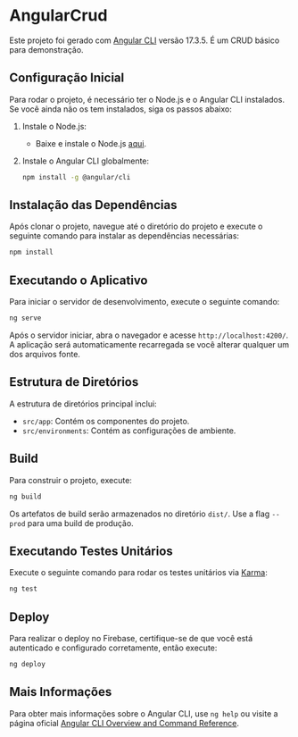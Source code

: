 # AngularCrud

Este projeto foi gerado com [Angular CLI](https://github.com/angular/angular-cli) versão 17.3.5. É um CRUD básico para demonstração.

## Configuração Inicial

Para rodar o projeto, é necessário ter o Node.js e o Angular CLI instalados. Se você ainda não os tem instalados, siga os passos abaixo:

1. Instale o Node.js:
   - Baixe e instale o Node.js [aqui](https://nodejs.org/).

2. Instale o Angular CLI globalmente:
   ```bash
   npm install -g @angular/cli
   ```

## Instalação das Dependências

Após clonar o projeto, navegue até o diretório do projeto e execute o seguinte comando para instalar as dependências necessárias:
```bash
npm install
```

## Executando o Aplicativo

Para iniciar o servidor de desenvolvimento, execute o seguinte comando:
```bash
ng serve
```
Após o servidor iniciar, abra o navegador e acesse `http://localhost:4200/`. A aplicação será automaticamente recarregada se você alterar qualquer um dos arquivos fonte.

## Estrutura de Diretórios

A estrutura de diretórios principal inclui:

- `src/app`: Contém os componentes do projeto.
- `src/environments`: Contém as configurações de ambiente.

## Build

Para construir o projeto, execute:
```bash
ng build
```
Os artefatos de build serão armazenados no diretório `dist/`. Use a flag `--prod` para uma build de produção.

## Executando Testes Unitários

Execute o seguinte comando para rodar os testes unitários via [Karma](https://karma-runner.github.io):
```bash
ng test
```

## Deploy

Para realizar o deploy no Firebase, certifique-se de que você está autenticado e configurado corretamente, então execute:
```bash
ng deploy
```

## Mais Informações

Para obter mais informações sobre o Angular CLI, use `ng help` ou visite a página oficial [Angular CLI Overview and Command Reference](https://angular.io/cli).



